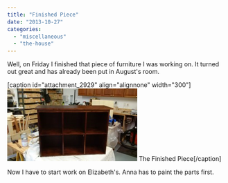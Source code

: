 ```yaml
---
title: "Finished Piece"
date: "2013-10-27"
categories: 
  - "miscellaneous"
  - "the-house"
---
```


Well, on Friday I finished that piece of furniture I was working on. It turned out great and has already been put in August's room.

\[caption id="attachment\_2929" align="alignnone" width="300"\][![The Finished Piece](images/IMG_00000017-300x168.jpg)](http://www.thewargos.com/wp-content/uploads/2013/10/IMG_00000017.jpg) The Finished Piece\[/caption\]

Now I have to start work on Elizabeth's. Anna has to paint the parts first.
